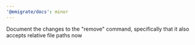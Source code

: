 ```yaml
---
'@emigrate/docs': minor
---
```


Document the changes to the "remove" command, specifically that it also accepts relative file paths now
